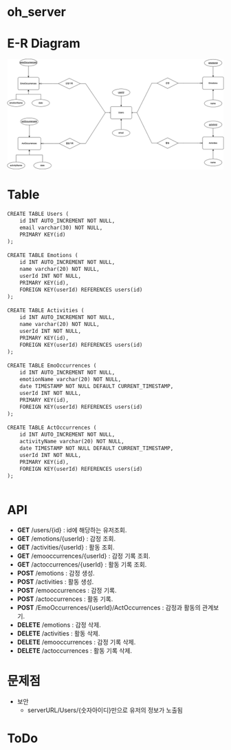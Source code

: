# oh_server

# E-R Diagram

![E-R Diagram](https://github.com/MyNameIsTaeYeong/oh_server/blob/main/ERdiagram.png)

# Table

```
CREATE TABLE Users (
	id INT AUTO_INCREMENT NOT NULL,
    email varchar(30) NOT NULL,
    PRIMARY KEY(id)
);

CREATE TABLE Emotions (
	id INT AUTO_INCREMENT NOT NULL,
    name varchar(20) NOT NULL,
    userId INT NOT NULL,
    PRIMARY KEY(id),
	FOREIGN KEY(userId) REFERENCES users(id)
);

CREATE TABLE Activities (
	id INT AUTO_INCREMENT NOT NULL,
    name varchar(20) NOT NULL,
    userId INT NOT NULL,
    PRIMARY KEY(id),
	FOREIGN KEY(userId) REFERENCES users(id)
);

CREATE TABLE EmoOccurrences (
	id INT AUTO_INCREMENT NOT NULL,
    emotionName varchar(20) NOT NULL,
    date TIMESTAMP NOT NULL DEFAULT CURRENT_TIMESTAMP,
    userId INT NOT NULL,
    PRIMARY KEY(id),
    FOREIGN KEY(userId) REFERENCES users(id)
);

CREATE TABLE ActOccurrences (
	id INT AUTO_INCREMENT NOT NULL,
    activityName varchar(20) NOT NULL,
    date TIMESTAMP NOT NULL DEFAULT CURRENT_TIMESTAMP,
    userId INT NOT NULL,
    PRIMARY KEY(id),
    FOREIGN KEY(userId) REFERENCES users(id)
);


```

# API

- **GET** /users/{id} : id에 해당하는 유저조회.
- **GET** /emotions/{userId} : 감정 조회.
- **GET** /activities/{userId} : 활동 조회.
- **GET** /emooccurrences/{userId} : 감정 기록 조회.
- **GET** /actoccurrences/{userId} : 활동 기록 조회.
- **POST** /emotions : 감정 생성.
- **POST** /activities : 활동 생성.
- **POST** /emooccurrences : 감정 기록.
- **POST** /actoccurrences : 활동 기록.
- **POST** /EmoOccurrences/{userId}/ActOccurrences : 감정과 활동의 관계보기.
- **DELETE** /emotions : 감정 삭제.
- **DELETE** /activities : 활동 삭제.
- **DELETE** /emooccurrences : 감정 기록 삭제.
- **DELETE** /actoccurrences : 활동 기록 삭제.

# 문제점

- 보안
  - serverURL/Users/{숫자아이디}만으로 유저의 정보가 노출됨

# ToDo
